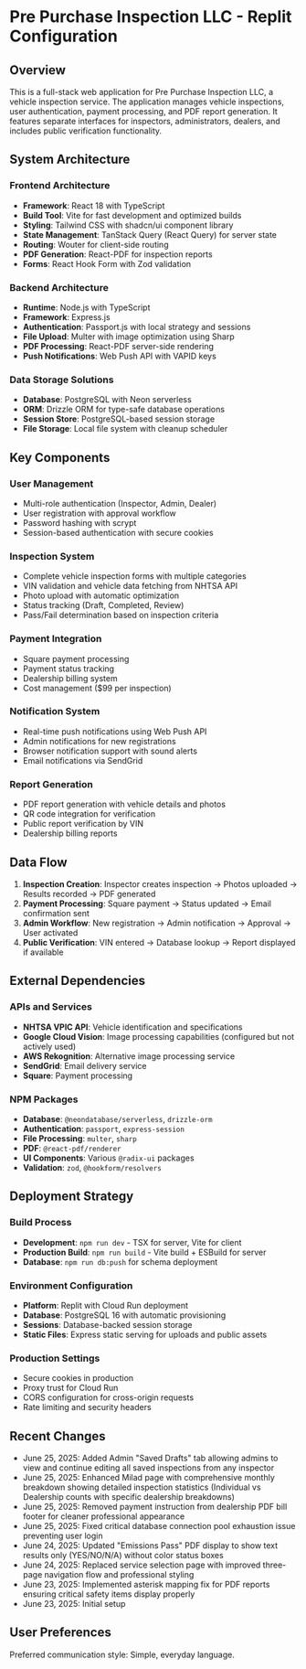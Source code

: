 # Pre Purchase Inspection LLC - Replit Configuration

## Overview

This is a full-stack web application for Pre Purchase Inspection LLC, a vehicle inspection service. The application manages vehicle inspections, user authentication, payment processing, and PDF report generation. It features separate interfaces for inspectors, administrators, dealers, and includes public verification functionality.

## System Architecture

### Frontend Architecture
- **Framework**: React 18 with TypeScript
- **Build Tool**: Vite for fast development and optimized builds
- **Styling**: Tailwind CSS with shadcn/ui component library
- **State Management**: TanStack Query (React Query) for server state
- **Routing**: Wouter for client-side routing
- **PDF Generation**: React-PDF for inspection reports
- **Forms**: React Hook Form with Zod validation

### Backend Architecture
- **Runtime**: Node.js with TypeScript
- **Framework**: Express.js
- **Authentication**: Passport.js with local strategy and sessions
- **File Upload**: Multer with image optimization using Sharp
- **PDF Processing**: React-PDF server-side rendering
- **Push Notifications**: Web Push API with VAPID keys

### Data Storage Solutions
- **Database**: PostgreSQL with Neon serverless
- **ORM**: Drizzle ORM for type-safe database operations
- **Session Store**: PostgreSQL-based session storage
- **File Storage**: Local file system with cleanup scheduler

## Key Components

### User Management
- Multi-role authentication (Inspector, Admin, Dealer)
- User registration with approval workflow
- Password hashing with scrypt
- Session-based authentication with secure cookies

### Inspection System
- Complete vehicle inspection forms with multiple categories
- VIN validation and vehicle data fetching from NHTSA API
- Photo upload with automatic optimization
- Status tracking (Draft, Completed, Review)
- Pass/Fail determination based on inspection criteria

### Payment Integration
- Square payment processing
- Payment status tracking
- Dealership billing system
- Cost management ($99 per inspection)

### Notification System
- Real-time push notifications using Web Push API
- Admin notifications for new registrations
- Browser notification support with sound alerts
- Email notifications via SendGrid

### Report Generation
- PDF report generation with vehicle details and photos
- QR code integration for verification
- Public report verification by VIN
- Dealership billing reports

## Data Flow

1. **Inspection Creation**: Inspector creates inspection → Photos uploaded → Results recorded → PDF generated
2. **Payment Processing**: Square payment → Status updated → Email confirmation sent
3. **Admin Workflow**: New registration → Admin notification → Approval → User activated
4. **Public Verification**: VIN entered → Database lookup → Report displayed if available

## External Dependencies

### APIs and Services
- **NHTSA VPIC API**: Vehicle identification and specifications
- **Google Cloud Vision**: Image processing capabilities (configured but not actively used)
- **AWS Rekognition**: Alternative image processing service
- **SendGrid**: Email delivery service
- **Square**: Payment processing

### NPM Packages
- **Database**: `@neondatabase/serverless`, `drizzle-orm`
- **Authentication**: `passport`, `express-session`
- **File Processing**: `multer`, `sharp`
- **PDF**: `@react-pdf/renderer`
- **UI Components**: Various `@radix-ui` packages
- **Validation**: `zod`, `@hookform/resolvers`

## Deployment Strategy

### Build Process
- **Development**: `npm run dev` - TSX for server, Vite for client
- **Production Build**: `npm run build` - Vite build + ESBuild for server
- **Database**: `npm run db:push` for schema deployment

### Environment Configuration
- **Platform**: Replit with Cloud Run deployment
- **Database**: PostgreSQL 16 with automatic provisioning
- **Sessions**: Database-backed session storage
- **Static Files**: Express static serving for uploads and public assets

### Production Settings
- Secure cookies in production
- Proxy trust for Cloud Run
- CORS configuration for cross-origin requests
- Rate limiting and security headers

## Recent Changes
- June 25, 2025: Added Admin "Saved Drafts" tab allowing admins to view and continue editing all saved inspections from any inspector
- June 25, 2025: Enhanced Milad page with comprehensive monthly breakdown showing detailed inspection statistics (Individual vs Dealership counts with specific dealership breakdowns)
- June 25, 2025: Removed payment instruction from dealership PDF bill footer for cleaner professional appearance
- June 25, 2025: Fixed critical database connection pool exhaustion issue preventing user login
- June 24, 2025: Updated "Emissions Pass" PDF display to show text results only (YES/NO/N/A) without color status boxes
- June 24, 2025: Replaced service selection page with improved three-page navigation flow and professional styling
- June 23, 2025: Implemented asterisk mapping fix for PDF reports ensuring critical safety items display properly
- June 23, 2025: Initial setup

## User Preferences

Preferred communication style: Simple, everyday language.